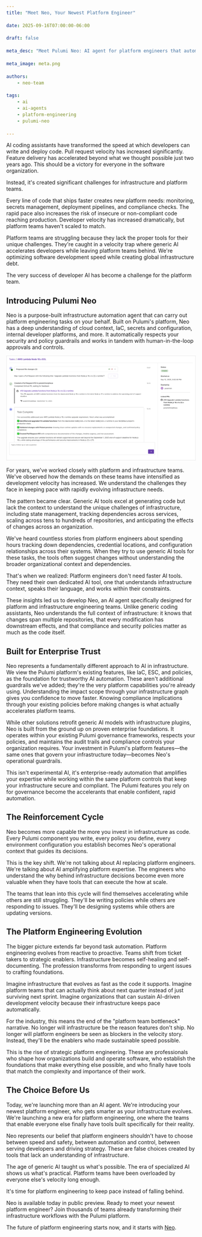 ```yaml
---
title: "Meet Neo, Your Newest Platform Engineer"

date: 2025-09-16T07:00:00-06:00

draft: false

meta_desc: "Meet Pulumi Neo: AI agent for platform engineers that automates infrastructure tasks with built-in guardrails. Focus on strategic work, not tedium."

meta_image: meta.png

authors:
    - neo-team

tags:
    - ai
    - ai-agents
    - platform-engineering
    - pulumi-neo

---
```


AI coding assistants have transformed the speed at which developers can write and deploy code. Pull request velocity has increased significantly. Feature delivery has accelerated beyond what we thought possible just two years ago. This should be a victory for everyone in the software organization.

Instead, it's created significant challenges for infrastructure and platform teams.

<!--more-->

Every line of code that ships faster creates new platform needs: monitoring, secrets management, deployment pipelines, and compliance checks. The rapid pace also increases the risk of insecure or non-compliant code reaching production. Developer velocity has increased dramatically, but platform teams haven't scaled to match.

Platform teams are struggling because they lack the proper tools for their unique challenges. They're caught in a velocity trap where generic AI accelerates developers while leaving platform teams behind. We're optimizing software development speed while creating global infrastructure debt.

The very success of developer AI has become a challenge for the platform team.

## Introducing Pulumi Neo

Neo is a purpose-built infrastructure automation agent that can carry out platform engineering tasks on your behalf. Built on Pulumi's platform, Neo has a deep understanding of cloud context, IaC, secrets and configuration, internal developer platforms, and more. It automatically respects your security and policy guardrails and works in tandem with human-in-the-loop approvals and controls.

![Pulumi Neo task](introducing-pulumi-neo.png)

For years, we've worked closely with platform and infrastructure teams. We've observed how the demands on these teams have intensified as development velocity has increased. We understand the challenges they face in keeping pace with rapidly evolving infrastructure needs.

The pattern became clear. Generic AI tools excel at generating code but lack the context to understand the unique challenges of infrastructure, including state management, tracking dependencies across services, scaling across tens to hundreds of repositories, and anticipating the effects of changes across an organization.

We've heard countless stories from platform engineers about spending hours tracking down dependencies, credential locations, and configuration relationships across their systems. When they try to use generic AI tools for these tasks, the tools often suggest changes without understanding the broader organizational context and dependencies.

That's when we realized: Platform engineers don't need faster AI tools. They need their own dedicated AI tool, one that understands infrastructure context, speaks their language, and works within their constraints.

These insights led us to develop Neo, an AI agent specifically designed for platform and infrastructure engineering teams. Unlike generic coding assistants, Neo understands the full context of infrastructure: it knows that changes span multiple repositories, that every modification has downstream effects, and that compliance and security policies matter as much as the code itself.

## Built for Enterprise Trust

Neo represents a fundamentally different approach to AI in infrastructure. We view the Pulumi platform's existing features, like IaC, ESC, and policies, as the foundation for trustworthy AI automation. These aren't additional guardrails we've added; they're the very platform capabilities you're already using. Understanding the impact scope through your infrastructure graph gives you confidence to move faster. Knowing compliance implications through your existing policies before making changes is what actually accelerates platform teams.

While other solutions retrofit generic AI models with infrastructure plugins, Neo is built from the ground up on proven enterprise foundations. It operates within your existing Pulumi governance frameworks, respects your policies, and maintains the audit trails and compliance controls your organization requires. Your investment in Pulumi's platform features—the same ones that govern your infrastructure today—becomes Neo's operational guardrails.

This isn't experimental AI, it's enterprise-ready automation that amplifies your expertise while working within the same platform controls that keep your infrastructure secure and compliant. The Pulumi features you rely on for governance become the accelerants that enable confident, rapid automation.

## The Reinforcement Cycle

Neo becomes more capable the more you invest in infrastructure as code. Every Pulumi component you write, every policy you define, every environment configuration you establish becomes Neo's operational context that guides its decisions.

This is the key shift. We're not talking about AI replacing platform engineers. We're talking about AI amplifying platform expertise. The engineers who understand the why behind infrastructure decisions become even more valuable when they have tools that can execute the how at scale.

The teams that lean into this cycle will find themselves accelerating while others are still struggling. They'll be writing policies while others are responding to issues. They'll be designing systems while others are updating versions.

## The Platform Engineering Evolution

The bigger picture extends far beyond task automation. Platform engineering evolves from reactive to proactive. Teams shift from ticket takers to strategic enablers. Infrastructure becomes self-healing and self-documenting. The profession transforms from responding to urgent issues to crafting foundations.

Imagine infrastructure that evolves as fast as the code it supports. Imagine platform teams that can actually think about next quarter instead of just surviving next sprint. Imagine organizations that can sustain AI-driven development velocity because their infrastructure keeps pace automatically.

For the industry, this means the end of the "platform team bottleneck" narrative. No longer will infrastructure be the reason features don't ship. No longer will platform engineers be seen as blockers in the velocity story. Instead, they'll be the enablers who made sustainable speed possible.

This is the rise of strategic platform engineering. These are professionals who shape how organizations build and operate software, who establish the foundations that make everything else possible, and who finally have tools that match the complexity and importance of their work.

## The Choice Before Us

Today, we're launching more than an AI agent. We're introducing your newest platform engineer, who gets smarter as your infrastructure evolves. We're launching a new era for platform engineering, one where the teams that enable everyone else finally have tools built specifically for their reality.

Neo represents our belief that platform engineers shouldn't have to choose between speed and safety, between automation and control, between serving developers and driving strategy. These are false choices created by tools that lack an understanding of infrastructure.

The age of generic AI taught us what's possible. The era of specialized AI shows us what's practical. Platform teams have been overloaded by everyone else's velocity long enough.

It's time for platform engineering to keep pace instead of falling behind.

Neo is available today in public preview. Ready to meet your newest platform engineer? Join thousands of teams already transforming their infrastructure workflows with the Pulumi platform.

The future of platform engineering starts now, and it starts with [Neo](/docs/iac/neo/).
